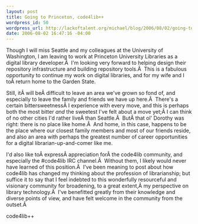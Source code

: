 ```yaml
--- 
layout: post
title: Going to Princeton, code4lib++
wordpress_id: 50
wordpress_url: http://lackoftalent.org/michael/blog/2006/08/02/going-to-princeton-code4lib/
date: 2006-08-02 16:47:16 -04:00
---
```

Though I will miss Seattle and my colleagues at the University of Washington, I am leaving to work at Princeton University Libraries as a digital library developer.Â  I'm looking very forward to helping design their repository infrastructure and building repository tools.Â  This is a fabulous opportunity to continue my work on digital libraries, and for my wife and I toÂ return home to the Garden State.

Still, itÂ will beÂ difficult to leave an area we've grown so fond of, and especially to leave the family and friends we have up here.Â  There's a certain bittersweetnessÂ I experience with every move, and this is perhaps both the most bitter <em>and</em> the sweetest I've felt about a move yet;Â I can think of no other cities I'd rather liveÂ than Seattle.Â  ButÂ that ol' Dorothy was right: there is no place like home.Â  And home, in this case, happens to be the place where our closest family members and most of our friends reside, and also an area with perhaps the greatest number of career opportunities for a digital librarian-up-and-comer like me.

I'd also like toÂ expressÂ appreciation forÂ the code4lib community, and especially the #code4lib IRC channel.Â  Without them, I likely would never have learned of this position.Â  I've been meaning to post about how code4lib has changed my thinking about the profession of librarianship; but suffice it to say that I feel indebted to this wonderfully resourceful and visionary community for broadening, to a great extent,Â my perspective on library technology.Â  I've benefitted greatly from their knowledge and diverse points of view, and have felt welcome in the community from the outset.Â 

code4lib++
